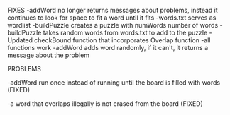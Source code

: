FIXES
-addWord no longer returns messages about problems, instead it continues to look for space to fit a word until it fits
-words.txt serves as wordlist
-buildPuzzle creates a puzzle with numWords number of words
-buildPuzzle takes random words from words.txt to add to the puzzle
-Updated checkBound function that incorporates Overlap function
-all functions work
-addWord adds word randomly, if it can't, it returns a message about the problem



PROBLEMS

-addWord run once instead of running until the board is filled with words (FIXED)

-a word that overlaps illegally is not erased from the board (FIXED)



